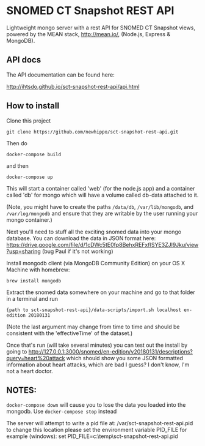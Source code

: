 # SNOMED CT Snapshot REST API

Lightweight mongo server with a rest API for SNOMED CT Snapshot views, powered by the MEAN stack, http://mean.io/, (Node.js, Express &amp; MongoDB).

## API docs

The API documentation can be found here:

<http://ihtsdo.github.io/sct-snapshot-rest-api/api.html>


## How to install

Clone this project
```
git clone https://github.com/newhippo/sct-snapshot-rest-api.git
```

Then do
```
docker-compose build
```

and then
```
docker-compose up
```
This will start a container called 'web' (for the node.js app) and a container called 'db' for mongo which will have a volume called db-data attached to it.

(Note, you might have to create the paths ```/data/db```, ```/var/lib/mongodb```, and ```/var/log/mongodb``` and ensure that they are writable by the user running your mongo container.)

Next you'll need to stuff all the exciting snomed data into your mongo database. You can download the data in JSON format here: https://drive.google.com/file/d/1cDWc5tE0fp8BehxREFxfISYE3ZJl9Jku/view?usp=sharing (bug Paul if it's not working)

Install mongodb client (via MongoDB Community Edition) on your OS X Machine with homebrew:
```
brew install mongodb
```

Extract the snomed data somewhere on your machine and go to that folder in a terminal and run
```
{path to sct-snapshot-rest-api}/data-scripts/import.sh localhost en-edition 20180131
```
(Note the last argument may change from time to time and should be consistent with the 'effectiveTime' of the dataset.)

Once that's run (will take several minutes) you can test out the install by going to http://127.0.0.1:3000/snomed/en-edition/v20180131/descriptions?query=heart%20attack which should show you some JSON formatted information about heart attacks, which are bad I guess? I don't know, I'm not a heart doctor.

## NOTES:
```docker-compose down``` will cause you to lose the data you loaded into the mongodb. Use ```docker-compose stop``` instead

The server will attempt to write a pid file at:
/var/sct-snapshot-rest-api.pid
to change this location please set the environment variable
PID_FILE
for example (windows):
set PID_FILE=c:\temp\sct-snapshot-rest-api.pid

